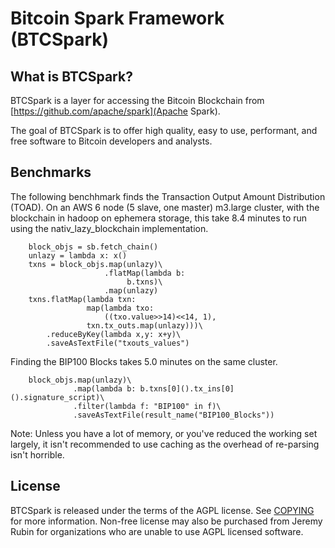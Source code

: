 
Bitcoin Spark Framework (BTCSpark)
==================================


What is BTCSpark?
-----------------

BTCSpark is a layer for accessing the Bitcoin Blockchain from
[https://github.com/apache/spark](Apache Spark).

The goal of BTCSpark is to offer high quality, easy to use, performant, and
free software to Bitcoin developers and analysts.

Benchmarks
----------

The following benchhmark finds the Transaction Output Amount Distribution
(TOAD). On an AWS 6 node (5 slave, one master) m3.large cluster, with the
blockchain in hadoop on ephemera storage, this take 8.4 minutes to run using
the nativ_lazy_blockchain implementation.

```
    block_objs = sb.fetch_chain()
    unlazy = lambda x: x()
    txns = block_objs.map(unlazy)\
                     .flatMap(lambda b: 
                          b.txns)\
                     .map(unlazy)
    txns.flatMap(lambda txn:
                 map(lambda txo:
                     ((txo.value>>14)<<14, 1),
                 txn.tx_outs.map(unlazy)))\
        .reduceByKey(lambda x,y: x+y)\
        .saveAsTextFile("txouts_values")
```

Finding the BIP100 Blocks takes 5.0 minutes on the same cluster.

```
    block_objs.map(unlazy)\
              .map(lambda b: b.txns[0]().tx_ins[0]().signature_script)\
              .filter(lambda f: "BIP100" in f)\
              .saveAsTextFile(result_name("BIP100_Blocks"))
```

Note: Unless you have a lot of memory, or you've reduced the working set largely,
it isn't recommended to use caching as the overhead of re-parsing isn't horrible.

License
-------

BTCSpark is released under the terms of the AGPL license. See
[COPYING](COPYING) for more information. Non-free license may also be purchased
from Jeremy Rubin for organizations who are unable to use AGPL licensed
software.

